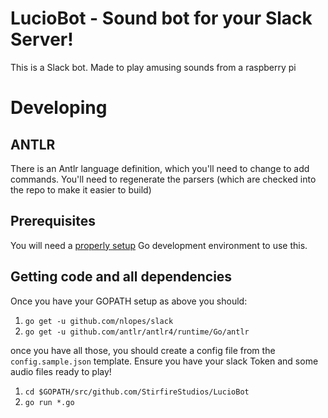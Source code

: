 # LucioBot - Sound bot for your Slack Server!

This is a Slack bot. Made to play amusing sounds from a raspberry pi

# Developing

## ANTLR

There is an Antlr language definition, which you'll need to change to add commands. You'll need to regenerate the parsers (which are checked into the repo to make it easier to build)

## Prerequisites

You will need a [properly setup](https://golang.org/doc/install) Go development environment to use this.

## Getting code and all dependencies

Once you have your GOPATH setup as above you should:

  1. `go get -u github.com/nlopes/slack`
  2. `go get -u github.com/antlr/antlr4/runtime/Go/antlr`

once you have all those, you should create a config file from the `config.sample.json` template.
Ensure you have your slack Token and some audio files ready to play!

 1. `cd $GOPATH/src/github.com/StirfireStudios/LucioBot`
 2. `go run *.go`

